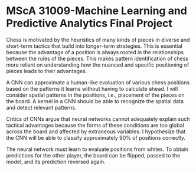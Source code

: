 # MScA 31009-Machine Learning and Predictive Analytics Final Project

Chess is motivated by the heuristics of many kinds of pieces in diverse and short-term tactics that build into longer-term strategies. This is essential because the advantage of a position is always rooted in the relationships between the rules of the pieces. This makes pattern identification of chess more reliant on understanding how the nuanced and specific positioning of pieces leads to their advantages. 

A CNN can approximate a human-like evaluation of various chess positions based on the patterns it learns without having to calculate ahead. I will consider spatial patterns in the positions, i.e., placement of the pieces on the board. A kernel in a CNN should be able to recognize the spatial data and detect relevant patterns.

Critics of CNNs argue that neural networks cannot adequately explain such tactical advantages because the forms of these conditions are too global across the board and affected by extraneous variables. 
I hypothesize that the CNN will be able to classify approximately 90% of positions correctly.

The neural network must learn to evaluate positions from whites. To obtain predictions for the other player, the board can be flipped, passed to the model, and its prediction reversed again.
